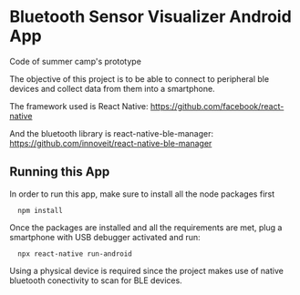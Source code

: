 # Bluetooth Sensor Visualizer Android App
Code of summer camp's prototype

The objective of this project is to be able to connect to peripheral ble devices and collect data from them into a smartphone.

The framework used is React Native:
  https://github.com/facebook/react-native

And the bluetooth library is react-native-ble-manager:
  https://github.com/innoveit/react-native-ble-manager

## Running this App

In order to run this app, make sure to install all the node packages first
```
  npm install
```  
Once the packages are installed and all the requirements are met, plug a smartphone with USB debugger activated and run:
```
  npx react-native run-android
```  
Using a physical device is required since the project makes use of native bluetooth conectivity to scan for BLE devices.
